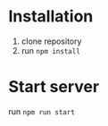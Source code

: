 # Installation

1. clone repository
2. run ```npm install```

# Start server

run ```npm run start```
